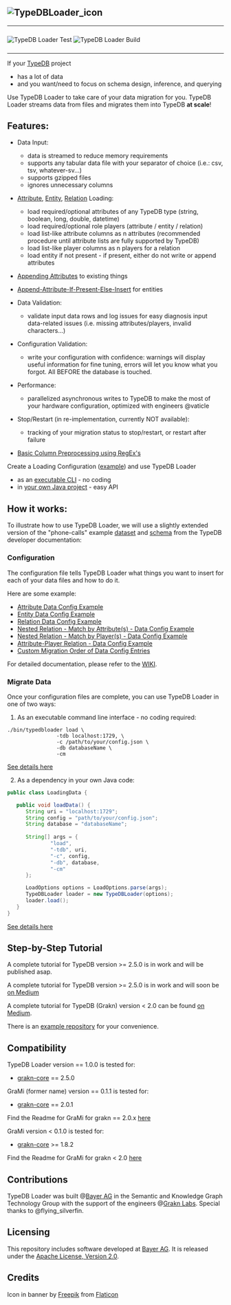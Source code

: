 

![TypeDBLoader_icon](https://github.com/bayer-science-for-a-better-life/grami/blob/master/typedbloader.png?raw=true)
---
---
### 
![TypeDB Loader Test](https://github.com/bayer-science-for-a-better-life/grami/workflows/GraMi%20Test/badge.svg?branch=master)
![TypeDB Loader Build](https://github.com/bayer-science-for-a-better-life/grami/workflows/GraMi%20Build/badge.svg)
###

---

If your [TypeDB](https://github.com/vaticle/typedb) project
 - has a lot of data
 - and you want/need to focus on schema design, inference, and querying

Use TypeDB Loader to take care of your data migration for you. TypeDB Loader streams data from files and migrates them into TypeDB **at scale**!
 
## Features:
 - Data Input:
    - data is streamed to reduce memory requirements
    - supports any tabular data file with your separator of choice (i.e.: csv, tsv, whatever-sv...)
    - supports gzipped files
    - ignores unnecessary columns
 - [Attribute](), [Entity](), [Relation]() Loading:
    - load required/optional attributes of any TypeDB type (string, boolean, long, double, datetime)
    - load required/optional role players (attribute / entity / relation)
    - load list-like attribute columns as n attributes (recommended procedure until attribute lists are fully supported by TypeDB)
    - load list-like player columns as n players for a relation
    - load entity if not present - if present, either do not write or append attributes
 - [Appending Attributes]() to existing things
 - [Append-Attribute-If-Present-Else-Insert]() for entities
 - Data Validation:
    - validate input data rows and log issues for easy diagnosis input data-related issues (i.e. missing attributes/players, invalid characters...)
 - Configuration Validation:
    - write your configuration with confidence: warnings will display useful information for fine tuning, errors will let you know what you forgot. All BEFORE the database is touched.
 - Performance:
    - parallelized asynchronous writes to TypeDB to make the most of your hardware configuration, optimized with engineers @vaticle
 - Stop/Restart (in re-implementation, currently NOT available):
    - tracking of your migration status to stop/restart, or restart after failure

 - [Basic Column Preprocessing using RegEx's]()

Create a Loading Configuration ([example]()) and use TypeDB Loader
 - as an [executable CLI]() - no coding 
 - in [your own Java project]() - easy API

## How it works:

To illustrate how to use TypeDB Loader, we will use a slightly extended version of the "phone-calls" example [dataset]() and [schema]() from the TypeDB developer documentation:

### Configuration

The configuration file tells TypeDB Loader what things you want to insert for each of your data files and how to do it. 

Here are some example:

 - [Attribute Data Config Example]()
 - [Entity Data Config Example]()
 - [Relation Data Config Example]()
 - [Nested Relation - Match by Attribute(s) - Data Config Example]()
 - [Nested Relation - Match by Player(s) - Data Config Example]()
 - [Attribute-Player Relation - Data Config Example]()
 - [Custom Migration Order of Data Config Entries]()

For detailed documentation, please refer to the [WIKI]().

### Migrate Data

Once your configuration files are complete, you can use TypeDB Loader in one of two ways:

 1. As an executable command line interface - no coding required:

```Shell
./bin/typedbloader load \
                -tdb localhost:1729, \
                -c /path/to/your/config.json \
                -db databaseName \
                -cm
```

[See details here]()

 2. As a dependency in your own Java code:

```Java
public class LoadingData {

   public void loadData() {
      String uri = "localhost:1729";
      String config = "path/to/your/config.json";
      String database = "databaseName";
      
      String[] args = {
              "load",
              "-tdb", uri,
              "-c", config,
              "-db", database,              
              "-cm"
      };

      LoadOptions options = LoadOptions.parse(args);
      TypeDBLoader loader = new TypeDBLoader(options);
      loader.load();
   }
}
```

[See details here]()


## Step-by-Step Tutorial

A complete tutorial for TypeDB version >= 2.5.0 is in work and will be published asap.

A complete tutorial for TypeDB version >= 2.5.0 is in work and will soon be [on Medium]()

A complete tutorial for TypeDB (Grakn) version < 2.0 can be found [on Medium](https://medium.com/@hkuich/introducing-grami-a-data-migration-tool-for-grakn-d4051582f867).

There is an [example repository](https://github.com/bayer-science-for-a-better-life/grami-example) for your convenience.

## Compatibility

TypeDB Loader version == 1.0.0 is tested for:
- [grakn-core](https://github.com/vaticle/typedb) == 2.5.0

GraMi (former name) version == 0.1.1 is tested for:
- [grakn-core](https://github.com/vaticle/typedb) == 2.0.1

Find the Readme for GraMi for grakn == 2.0.x [here](https://github.com/bayer-science-for-a-better-life/grami/blob/XXXXX/README.md)

GraMi version < 0.1.0 is tested for: 
 - [grakn-core](https://github.com/vaticle/typedb) >= 1.8.2

Find the Readme for GraMi for grakn < 2.0 [here](https://github.com/bayer-science-for-a-better-life/grami/blob/b3d6d272c409d6c40254354027b49f90b255e1c3/README.md)

## Contributions

TypeDB Loader was built @[Bayer AG](https://www.bayer.com/) in the Semantic and Knowledge Graph Technology Group with the support of the engineers @[Grakn Labs](https://github.com/orgs/vaticle/people). Special thanks to @flying_silverfin.

## Licensing

This repository includes software developed at [Bayer AG](https://www.bayer.com/).  It is released under the [Apache License, Version 2.0](https://www.apache.org/licenses/LICENSE-2.0).
 
## Credits

Icon in banner by [Freepik](https://www.freepik.com") from [Flaticon](https://www.flaticon.com/)
